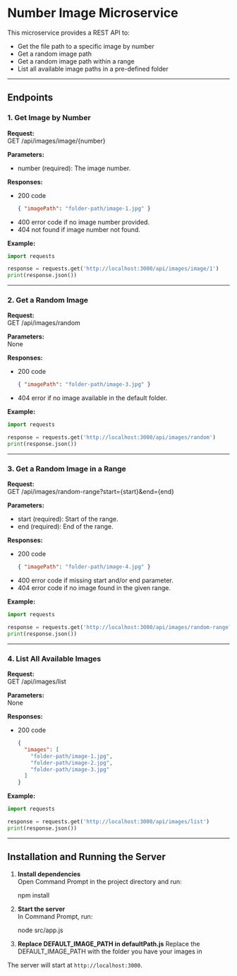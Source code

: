 # Number Image Microservice

This microservice provides a REST API to:
- Get the file path to a specific image by number
- Get a random image path
- Get a random image path within a range
- List all available image paths in a pre-defined folder

---

## Endpoints


### 1. Get Image by Number

**Request:**  
GET /api/images/image/{number}  

**Parameters:**  
- number (required): The image number.

**Responses:**
- 200 code  
  ```json
  { "imagePath": "folder-path/image-1.jpg" }
  ```
- 400 error code if no image number provided.
- 404 not found if image number not found.

**Example:**
```python
import requests

response = requests.get('http://localhost:3000/api/images/image/1')
print(response.json())
```

---

### 2. Get a Random Image

**Request:**  
GET /api/images/random

**Parameters:**  
None

**Responses:**
- 200 code 
  ```json
  { "imagePath": "folder-path/image-3.jpg" }
  ```
- 404 error if no image available in the default folder.

**Example:**
```python
import requests

response = requests.get('http://localhost:3000/api/images/random')
print(response.json())
```

---

### 3. Get a Random Image in a Range

**Request:**  
GET /api/images/random-range?start={start}&end={end}

**Parameters:**  
- start (required): Start of the range.
- end (required): End of the range.

**Responses:**
- 200 code  
  ```json
  { "imagePath": "folder-path/image-4.jpg" }
  ```
- 400 error code if missing start and/or end parameter.
- 404 error code if no image found in the given range.

**Example:**
```python
import requests

response = requests.get('http://localhost:3000/api/images/random-range?start=2&end=5')
print(response.json())
```

---

### 4. List All Available Images

**Request:**  
GET /api/images/list

**Parameters:**  
None

**Responses:**
- 200 code  
  ```json
  {
    "images": [
      "folder-path/image-1.jpg",
      "folder-path/image-2.jpg",
      "folder-path/image-3.jpg"
    ]
  }
  ```

**Example:**
```python
import requests

response = requests.get('http://localhost:3000/api/images/list')
print(response.json())
```

---

## Installation and Running the Server

1. **Install dependencies**  
   Open Command Prompt in the project directory and run:

   npm install


2. **Start the server**  
   In Command Prompt, run:

   node src/app.js

3. **Replace DEFAULT_IMAGE_PATH in defaultPath.js**
    Replace the DEFAULT_IMAGE_PATH with the folder you have your images in

The server will start at `http://localhost:3000`.
